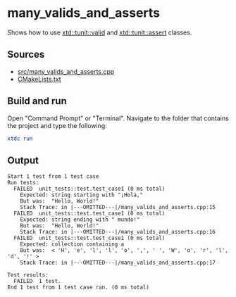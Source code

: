 # many_valids_and_asserts

Shows how to use [xtd::tunit::valid](https://gammasoft71.github.io/xtd/reference_guides/latest/classxtd_1_1tunit_1_1valid.html) and [xtd::tunit::assert](https://gammasoft71.github.io/xtd/reference_guides/latest/classxtd_1_1tunit_1_1assert.html) classes.

## Sources

* [src/many_valids_and_asserts.cpp](src/many_valids_and_asserts.cpp)
* [CMakeLists.txt](CMakeLists.txt)

## Build and run

Open "Command Prompt" or "Terminal". Navigate to the folder that contains the project and type the following:

```cmake
xtdc run
```

## Output

```
Start 1 test from 1 test case
Run tests:
  FAILED  unit_tests::test.test_case1 (0 ms total)
    Expected: string starting with "¡Hola,"
    But was:  "Hello, World!"
    Stack Trace: in |---OMITTED---|/many_valids_and_asserts.cpp:15
  FAILED  unit_tests::test.test_case1 (0 ms total)
    Expected: string ending with " mundo!"
    But was:  "Hello, World!"
    Stack Trace: in |---OMITTED---|/many_valids_and_asserts.cpp:16
  FAILED  unit_tests::test.test_case1 (0 ms total)
    Expected: collection containing a
    But was:  < 'H', 'e', 'l', 'l', 'o', ',', ' ', 'W', 'o', 'r', 'l', 'd', '!' >
    Stack Trace: in |---OMITTED---|/many_valids_and_asserts.cpp:17

Test results:
  FAILED  1 test.
End 1 test from 1 test case ran. (0 ms total)
```
